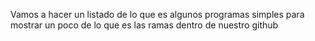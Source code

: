 Vamos a hacer un listado de lo que es algunos programas simples para mostrar un poco de lo que es las ramas dentro de nuestro github
